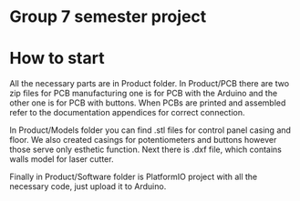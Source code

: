 # Group 7 semester project

# How to start

All the necessary parts are in Product folder. In Product/PCB there are two zip files for PCB manufacturing one is for PCB with the Arduino and the other one is for PCB with buttons. When PCBs are printed and assembled refer to the documentation appendices for correct connection.

In Product/Models folder you can find .stl files for control panel casing and floor. We also created casings for potentiometers and buttons however those serve only esthetic function. Next there is .dxf file, which contains walls model for laser cutter.

Finally in Product/Software folder is PlatformIO project with all the necessary code, just upload it to Arduino.
